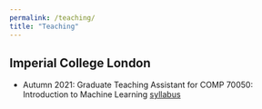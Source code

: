 ```yaml
---
permalink: /teaching/
title: "Teaching"
---
```


## Imperial College London
- Autumn 2021: Graduate Teaching Assistant for COMP 70050: Introduction to Machine Learning [syllabus](https://intro2ml.pages.doc.ic.ac.uk/autumn2021/)

